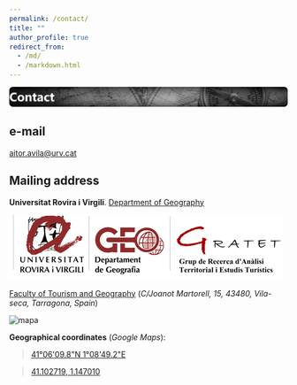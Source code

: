 ```yaml
---
permalink: /contact/
title: ""
author_profile: true
redirect_from: 
  - /md/
  - /markdown.html
---
```


![header](/images/contact.png)

## e-mail 
<a href="mailto:aitor.avila@urv.cat">aitor.avila@urv.cat</a>

## Mailing address
__Universitat Rovira i Virgili__. [Department of Geography](https://www.geografia.urv.cat/ca/)

![logo](/images/URV-Logo6.png)

[Faculty of Tourism and Geography](https://www.ftg.urv.cat/en/)
(_C/Joanot Martorell, 15,
43480, Vila-seca,
Tarragona, Spain_)

![mapa](/images/web.png)

__Geographical coordinates__ (_Google Maps_):

> [41°06'09.8"N 1°08'49.2"E](https://www.google.com/maps/place/Facultat+de+Turisme+i+Geografia+-+URV/@41.103352,1.1452928,16.48z/data=!4m5!3m4!1s0x12a159efa0f3c693:0x3ba9bb7077c5ad3!8m2!3d41.1029376!4d1.14701)

> [41.102719, 1.147010](https://www.google.com/maps/place/Facultat+de+Turisme+i+Geografia+-+URV/@41.103352,1.1452928,16.48z/data=!4m5!3m4!1s0x12a159efa0f3c693:0x3ba9bb7077c5ad3!8m2!3d41.1029376!4d1.14701)
